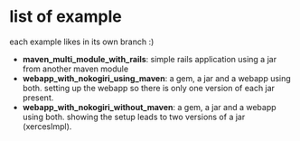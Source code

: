# list of example #

each example likes in its own branch :)

* **maven\_multi\_module\_with\_rails**: simple rails application using a jar from another maven module
* **webapp\_with\_nokogiri\_using\_maven**: a gem, a jar and a webapp using both. setting up the webapp so there is only one version of each jar present.
* **webapp\_with\_nokogiri\_without\_maven**: a gem, a jar and a webapp using both. showing the setup leads to two versions of a jar (xercesImpl).
